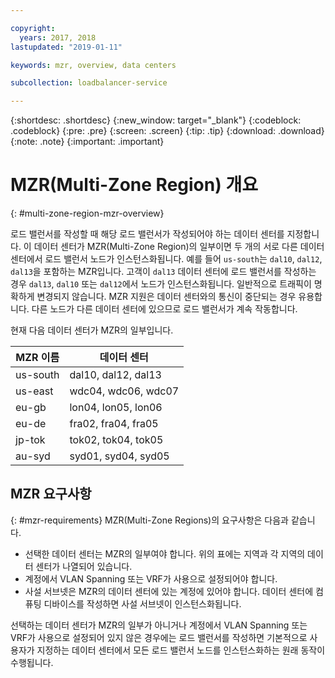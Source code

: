 ```yaml
---

copyright:
  years: 2017, 2018
lastupdated: "2019-01-11"

keywords: mzr, overview, data centers

subcollection: loadbalancer-service

---
```


{:shortdesc: .shortdesc}
{:new_window: target="_blank"}
{:codeblock: .codeblock}
{:pre: .pre}
{:screen: .screen}
{:tip: .tip}
{:download: .download}
{:note: .note}
{:important: .important}

# MZR(Multi-Zone Region) 개요
{: #multi-zone-region-mzr-overview}

로드 밸런서를 작성할 때 해당 로드 밸런서가 작성되어야 하는 데이터 센터를 지정합니다. 이 데이터 센터가 MZR(Multi-Zone Region)의 일부이면 두 개의 서로 다른 데이터 센터에서 로드 밸런서 노드가 인스턴스화됩니다. 예를 들어 `us-south`는 `dal10`, `dal12`, `dal13`을 포함하는 MZR입니다. 고객이 `dal13` 데이터 센터에 로드 밸런서를 작성하는 경우 `dal13`, `dal10` 또는 `dal12`에서 노드가 인스턴스화됩니다. 일반적으로 트래픽이 명확하게 변경되지 않습니다. MZR 지원은 데이터 센터와의 통신이 중단되는 경우 유용합니다. 다른 노드가 다른 데이터 센터에 있으므로 로드 밸런서가 계속 작동합니다.

현재 다음 데이터 센터가 MZR의 일부입니다.

| MZR 이름 | 데이터 센터 |
| ---------|--------------|
| us-south | dal10, dal12, dal13 |
| us-east | wdc04, wdc06, wdc07 |
| eu-gb | lon04, lon05, lon06 |
| eu-de | fra02, fra04, fra05 |
| jp-tok | tok02, tok04, tok05 |
| au-syd | syd01, syd04, syd05 |


## MZR 요구사항
{: #mzr-requirements}
MZR(Multi-Zone Regions)의 요구사항은 다음과 같습니다.
* 선택한 데이터 센터는 MZR의 일부여야 합니다. 위의 표에는 지역과 각 지역의 데이터 센터가 나열되어 있습니다.
* 계정에서 VLAN Spanning 또는 VRF가 사용으로 설정되어야 합니다. 
* 사설 서브넷은 MZR의 데이터 센터에 있는 계정에 있어야 합니다. 데이터 센터에 컴퓨팅 디바이스를 작성하면 사설 서브넷이 인스턴스화됩니다.

선택하는 데이터 센터가 MZR의 일부가 아니거나 계정에서 VLAN Spanning 또는 VRF가 사용으로 설정되어 있지 않은 경우에는 로드 밸런서를 작성하면 기본적으로 사용자가 지정하는 데이터 센터에서 모든 로드 밸런서 노드를 인스턴스화하는 원래 동작이 수행됩니다. 
